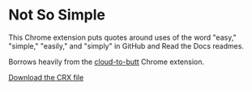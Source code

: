 Not So Simple
=============

This Chrome extension puts quotes around uses of the word "easy," "simple," "easily," and "simply" in GitHub and Read the Docs readmes.

Borrows heavily from the [cloud-to-butt](https://github.com/panicsteve/cloud-to-butt) Chrome extension.

[Download the CRX file](https://github.com/veltman/notsimple/blob/master/notsimple.crx?raw=true)